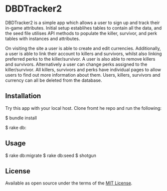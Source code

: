 # DBDTracker2

DBDTracker2 is a simple app which allows a user to sign up and track their in-game attributes. Initial setup establihes tables to contain all the data, and the seed file utilises API methods to populate the killer, survivor, and perk tables with instances and attributes. 

On visiting the site a user is able to create and edit currencies. Additionally, a user is able to link their account to killers and survivors, whilst also linking preferred perks to the killer/survivor. A user is also able to remove killers and survivors. Alternatively a user can change perks assigned to the killer/survivor. All killers, survivors and perks have individual pages to allow users to find out more information about them. Users, killers, survivors and currency can all be deleted from the database.  
 

## Installation

Try this app with your local host. Clone fromt he repo and run the following:

$ bundle install

$ rake db:

## Usage

$ rake db:migrate
$ rake db:seed
$ shotgun

## License

Available as open source under the terms of the [MIT License](https://opensource.org/licenses/MIT).



